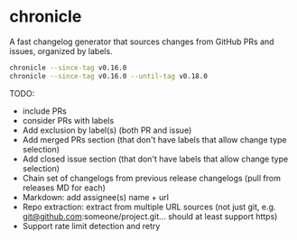 # chronicle

A fast changelog generator that sources changes from GitHub PRs and issues, organized by labels.

```bash
chronicle --since-tag v0.16.0
chronicle --since-tag v0.16.0 --until-tag v0.18.0
```

TODO:
- include PRs
- consider PRs with labels
- Add exclusion by label(s) (both PR and issue)
- Add merged PRs section (that don't have labels that allow change type selection)
- Add closed issue section (that don't have labels that allow change type selection)
- Chain set of changelogs from previous release changelogs (pull from releases MD for each)
- Markdown: add assignee(s) name + url
- Repo extraction: extract from multiple URL sources (not just git, e.g. git@github.com:someone/project.git... should at least support https)
- Support rate limit detection and retry